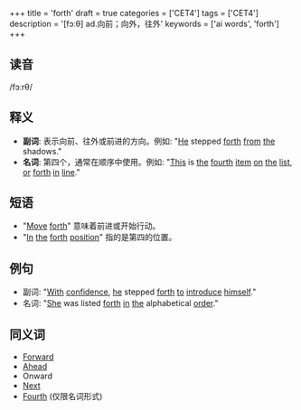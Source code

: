 +++
title = 'forth'
draft = true
categories = ['CET4']
tags = ['CET4']
description = '[fɔːθ] ad.向前；向外，往外'
keywords = ['ai words', 'forth']
+++

## 读音
/fɔːrθ/

## 释义
- **副词**: 表示向前、往外或前进的方向。例如: "[He](/post/he/) stepped [forth](/post/forth/) [from](/post/from/) [the](/post/the/) shadows."
- **名词**: 第四个，通常在顺序中使用。例如: "[This](/post/this/) is [the](/post/the/) [fourth](/post/fourth/) [item](/post/item/) [on](/post/on/) [the](/post/the/) [list](/post/list/), [or](/post/or/) [forth](/post/forth/) [in](/post/in/) [line](/post/line/)."

## 短语
- "[Move](/post/move/) [forth](/post/forth/)" 意味着前进或开始行动。
- "[In](/post/in/) [the](/post/the/) [forth](/post/forth/) [position](/post/position/)" 指的是第四的位置。

## 例句
- 副词: "[With](/post/with/) [confidence](/post/confidence/), [he](/post/he/) stepped [forth](/post/forth/) [to](/post/to/) [introduce](/post/introduce/) [himself](/post/himself/)."
- 名词: "[She](/post/she/) was listed [forth](/post/forth/) [in](/post/in/) [the](/post/the/) alphabetical [order](/post/order/)."

## 同义词
- [Forward](/post/forward/)
- [Ahead](/post/ahead/)
- Onward
- [Next](/post/next/)
- [Fourth](/post/fourth/) (仅限名词形式)
